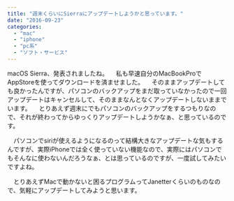 ```yaml
---
title: "週末くらいにSierraにアップデートしようかと思っています。"
date: "2016-09-23"
categories: 
  - "mac"
  - "iphone"
  - "pc系"
  - "ソフト・サービス"
---
```


macOS Sierra、発表されましたね。 　私も早速自分のMacBookProでAppStoreを使ってダウンロードを済ませました。 　そのままアップデートしても良かったんですが、パソコンのバックアップをまだ取っていなかったので一回アップデートはキャンセルして、そのままなんとなくアップデートしないままでいます。 　とりあえず週末にでもパソコンのバックアップをするつもりなので、それが終わってからゆっくりアップデートしようかなぁ、と思っているのです。

　パソコンでsiriが使えるようになるのって結構大きなアップデートな気もするんですが、実際iPhoneでは全く使っていない機能なので、実際にはパソコンでもそんなに使わないんだろうなぁ、とは思っているのですが、一度試してみたいですよね。

　とりあえずMacで動かないと困るプログラムってJanetterくらいのものなので、気軽にアップデートしてみようと思います。
